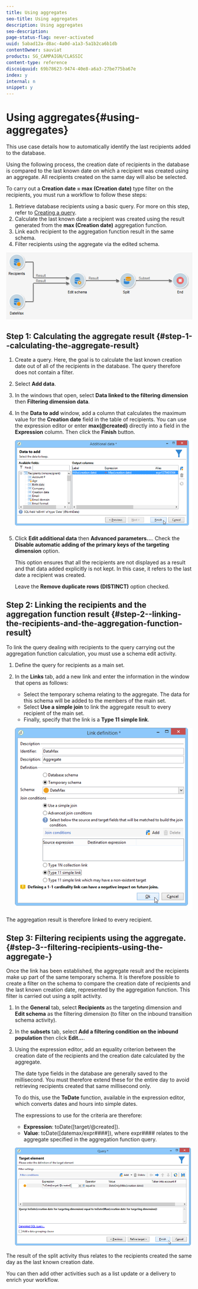 ```yaml
---
title: Using aggregates
seo-title: Using aggregates
description: Using aggregates
seo-description: 
page-status-flag: never-activated
uuid: 5abad12a-d8ac-4a0d-a1a3-5a1b2ca6b1db
contentOwner: sauviat
products: SG_CAMPAIGN/CLASSIC
content-type: reference
discoiquuid: 69b78623-9474-40e8-a6a3-27be775ba67e
index: y
internal: n
snippet: y
---
```


# Using aggregates{#using-aggregates}

This use case details how to automatically identify the last recipients added to the database.

Using the following process, the creation date of recipients in the database is compared to the last known date on which a recipient was created using an aggregate. All recipients created on the same day will also be selected.

To carry out a **Creation date = max (Creation date)** type filter on the recipients, you must run a workflow to follow these steps:

1. Retrieve database recipients using a basic query. For more on this step, refer to [Creating a query](../../workflow/using/using-aggregates.md#creating-a-query).
1. Calculate the last known date a recipient was created using the result generated from the **max (Creation date)** aggregation function.
1. Link each recipient to the aggregation function result in the same schema.
1. Filter recipients using the aggregate via the edited schema.

![](assets/datamanagement_usecase_1.png)

## Step 1: Calculating the aggregate result {#step-1--calculating-the-aggregate-result}

1. Create a query. Here, the goal is to calculate the last known creation date out of all of the recipients in the database. The query therefore does not contain a filter.
1. Select **Add data**.
1. In the windows that open, select **Data linked to the filtering dimension** then **Filtering dimension data**.
1. In the **Data to add** window, add a column that calculates the maximum value for the **Creation date** field in the table of recipients. You can use the expression editor or enter **max(@created)** directly into a field in the **Expression** column. Then click the **Finish** button. 

   ![](assets/datamanagement_usecase_2.png)

1. Click **Edit additional data** then **Advanced parameters...**. Check the **Disable automatic adding of the primary keys of the targeting dimension** option.

   This option ensures that all the recipients are not displayed as a result and that data added explicitly is not kept. In this case, it refers to the last date a recipient was created.

   Leave the **Remove duplicate rows (DISTINCT)** option checked.

## Step 2: Linking the recipients and the aggregation function result {#step-2--linking-the-recipients-and-the-aggregation-function-result}

To link the query dealing with recipients to the query carrying out the aggregation function calculation, you must use a schema edit activity.

1. Define the query for recipients as a main set.
1. In the **Links** tab, add a new link and enter the information in the window that opens as follows:

    * Select the temporary schema relating to the aggregate. The data for this schema will be added to the members of the main set.
    * Select **Use a simple join** to link the aggregate result to every recipient of the main set.
    * Finally, specify that the link is a **Type 11 simple link**.

   ![](assets/datamanagement_usecase_3.png)

The aggregation result is therefore linked to every recipient.

## Step 3: Filtering recipients using the aggregate. {#step-3--filtering-recipients-using-the-aggregate-}

Once the link has been established, the aggregate result and the recipients make up part of the same temporary schema. It is therefore possible to create a filter on the schema to compare the creation date of recipients and the last known creation date, represented by the aggregation function. This filter is carried out using a split activity.

1. In the **General** tab, select **Recipients** as the targeting dimension and **Edit schema** as the filtering dimension (to filter on the inbound transition schema activity). 
1. In the **subsets** tab, select **Add a filtering condition on the inbound population** then click **Edit...**.
1. Using the expression editor, add an equality criterion between the creation date of the recipients and the creation date calculated by the aggregate.

   The date type fields in the database are generally saved to the millisecond. You must therefore extend these for the entire day to avoid retrieving recipients created that same millisecond only.

   To do this, use the **ToDate** function, available in the expression editor, which converts dates and hours into simple dates.

   The expressions to use for the criteria are therefore:

    * **Expression**: toDate([target/@created]).
    * **Value**: toDate([datemax/expr####]), where expr#### relates to the aggregate specified in the aggregation function query.

   ![](assets/datamanagement_usecase_4.png)

The result of the split activity thus relates to the recipients created the same day as the last known creation date.

You can then add other activities such as a list update or a delivery to enrich your workflow.
